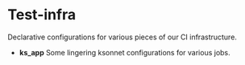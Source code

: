 # Test-infra

Declarative configurations for various pieces of our CI infrastructure.

* **ks_app** Some lingering ksonnet configurations for various jobs.